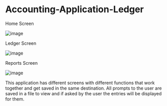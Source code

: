# Accounting-Application-Ledger

Home Screen

![image](https://github.com/AnjolGonzalez/Accounting-Application-Ledger/assets/146877064/40b9199f-a4c9-4620-8f0d-b3fc4bdeca2b)

Ledger Screen

![image](https://github.com/AnjolGonzalez/Accounting-Application-Ledger/assets/146877064/0e794a4c-ae1d-4052-96f0-0fc32588387a)

Reports Screen

![image](https://github.com/AnjolGonzalez/Accounting-Application-Ledger/assets/146877064/25b64d17-e350-4bcd-9194-966b991e3b5c)

This application has different screens with different functions that work together and get saved in the same destination. All prompts to the user are saved in a file to view and if asked by the user the entries will be displayed for them. 
